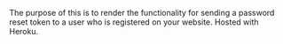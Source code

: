 The purpose of this is to render the functionality for sending a password reset token to a user who is registered on your website. Hosted with Heroku.
